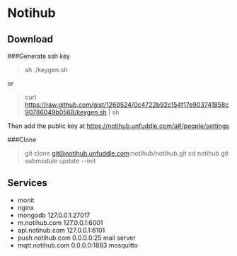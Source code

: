 Notihub
===========================

Download
---------------------------

###Generate ssh key

>	sh ./keygen.sh

or

>	curl https://raw.github.com/gist/1269524/0c4722b92c154f17e903741858c90786049b0568/keygen.sh | sh

Then add the public key at https://notihub.unfuddle.com/a#/people/settings

###Clone 
>	git clone git@notihub.unfuddle.com:notihub/notihub.git
>	cd notihub
>	git submodule update --init


Services
---------------------------

*	monit
*	nginx
*	mongodb			127.0.0.1:27017	
*	m.notihub.com   	127.0.0.1:6001	
*	api.notihub.com 	127.0.0.1:6101	
*	push.notihub.com	0.0.0.0:25		mail server
*	mqtt.notihub.com	0.0.0.0:1883		mosquitto	


